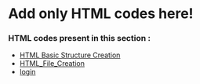 # Add only HTML codes here!
### HTML codes present in this section :
- [HTML Basic Structure Creation](https://github.com/HKRcodes/Extra-Mile/blob/main/HTML/HTML%20Basic%20Structure%20Creation.html)
- [HTML_File_Creation](https://github.com/HKRcodes/Extra-Mile/blob/main/HTML/HTML_File_Creation.html)
- [login](https://github.com/aan2907/Extra-Mile/blob/main/HTML/login.html)
